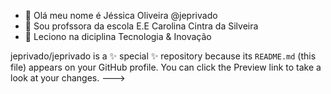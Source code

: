 - 👋 Olá meu nome é Jéssica Oliveira @jeprivado
- 👀 Sou profssora da escola E.E Carolina Cintra da Silveira
- 🌱 Leciono na diciplina Tecnologia & Inovação

jeprivado/jeprivado is a ✨ special ✨ repository because its `README.md` (this file) appears on your GitHub profile.
You can click the Preview link to take a look at your changes.
--->
